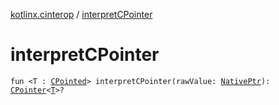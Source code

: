 [kotlinx.cinterop](index.md) / [interpretCPointer](./interpret-c-pointer.md)

# interpretCPointer

`fun <T : `[`CPointed`](-c-pointed/index.md)`> interpretCPointer(rawValue: `[`NativePtr`](-native-ptr.md)`): `[`CPointer`](-c-pointer/index.md)`<`[`T`](interpret-c-pointer.md#T)`>?`